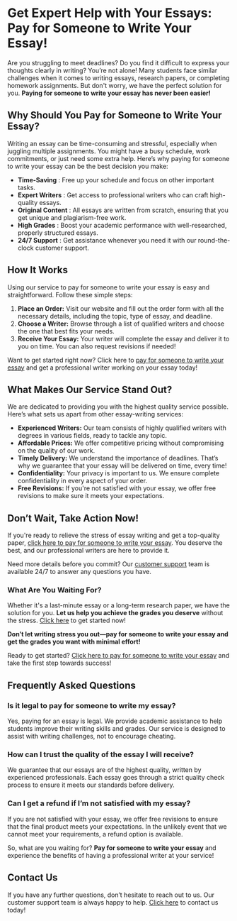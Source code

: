 # Get Expert Help with Your Essays: Pay for Someone to Write Your Essay!

Are you struggling to meet deadlines? Do you find it difficult to express your thoughts clearly in writing? You’re not alone! Many students face similar challenges when it comes to writing essays, research papers, or completing homework assignments. But don't worry, we have the perfect solution for you. **Paying for someone to write your essay has never been easier!**

## Why Should You Pay for Someone to Write Your Essay?

Writing an essay can be time-consuming and stressful, especially when juggling multiple assignments. You might have a busy schedule, work commitments, or just need some extra help. Here’s why paying for someone to write your essay can be the best decision you make:

- **Time-Saving** : Free up your schedule and focus on other important tasks.
- **Expert Writers** : Get access to professional writers who can craft high-quality essays.
- **Original Content** : All essays are written from scratch, ensuring that you get unique and plagiarism-free work.
- **High Grades** : Boost your academic performance with well-researched, properly structured essays.
- **24/7 Support** : Get assistance whenever you need it with our round-the-clock customer support.

## How It Works

Using our service to pay for someone to write your essay is easy and straightforward. Follow these simple steps:

1. **Place an Order:** Visit our website and fill out the order form with all the necessary details, including the topic, type of essay, and deadline.
2. **Choose a Writer:** Browse through a list of qualified writers and choose the one that best fits your needs.
3. **Receive Your Essay:** Your writer will complete the essay and deliver it to you on time. You can also request revisions if needed!

Want to get started right now? Click here to [pay for someone to write your essay](https://tinyurl.com/topessay?keyword=pay+for+someone+to+write+your+essay) and get a professional writer working on your essay today!

## What Makes Our Service Stand Out?

We are dedicated to providing you with the highest quality service possible. Here’s what sets us apart from other essay-writing services:

- **Experienced Writers:** Our team consists of highly qualified writers with degrees in various fields, ready to tackle any topic.
- **Affordable Prices:** We offer competitive pricing without compromising on the quality of our work.
- **Timely Delivery:** We understand the importance of deadlines. That’s why we guarantee that your essay will be delivered on time, every time!
- **Confidentiality:** Your privacy is important to us. We ensure complete confidentiality in every aspect of your order.
- **Free Revisions:** If you're not satisfied with your essay, we offer free revisions to make sure it meets your expectations.

## Don’t Wait, Take Action Now!

If you're ready to relieve the stress of essay writing and get a top-quality paper, [click here to pay for someone to write your essay](https://tinyurl.com/topessay?keyword=pay+for+someone+to+write+your+essay). You deserve the best, and our professional writers are here to provide it.

Need more details before you commit? Our [customer support](https://tinyurl.com/topessay?keyword=pay+for+someone+to+write+your+essay) team is available 24/7 to answer any questions you have.

### What Are You Waiting For?

Whether it's a last-minute essay or a long-term research paper, we have the solution for you. **Let us help you achieve the grades you deserve** without the stress. [Click here](https://tinyurl.com/topessay?keyword=pay+for+someone+to+write+your+essay) to get started now!

**Don’t let writing stress you out—pay for someone to write your essay and get the grades you want with minimal effort!**

Ready to get started? [Click here to pay for someone to write your essay](https://tinyurl.com/topessay?keyword=pay+for+someone+to+write+your+essay) and take the first step towards success!

## Frequently Asked Questions

### Is it legal to pay for someone to write my essay?

Yes, paying for an essay is legal. We provide academic assistance to help students improve their writing skills and grades. Our service is designed to assist with writing challenges, not to encourage cheating.

### How can I trust the quality of the essay I will receive?

We guarantee that our essays are of the highest quality, written by experienced professionals. Each essay goes through a strict quality check process to ensure it meets our standards before delivery.

### Can I get a refund if I’m not satisfied with my essay?

If you are not satisfied with your essay, we offer free revisions to ensure that the final product meets your expectations. In the unlikely event that we cannot meet your requirements, a refund option is available.

So, what are you waiting for? **Pay for someone to write your essay** and experience the benefits of having a professional writer at your service!

## Contact Us

If you have any further questions, don’t hesitate to reach out to us. Our customer support team is always happy to help. [Click here](https://tinyurl.com/topessay?keyword=pay+for+someone+to+write+your+essay) to contact us today!

